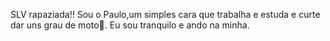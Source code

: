 SLV rapaziada!!
Sou o Paulo,um simples cara que trabalha e estuda e curte dar uns grau de moto🚀.
Eu sou tranquilo e ando na minha.
